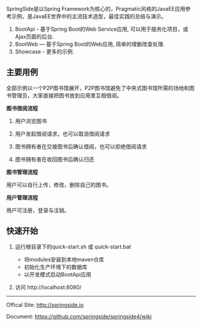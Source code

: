 SpringSide是以Spring Framework为核心的，Pragmatic风格的JavaEE应用参考示例，是JavaEE世界中的主流技术选型，最佳实践的总结与演示。
  
  1. BootApi - 基于Spring Boot的Web Service应用, 可以用于服务化项目，或Ajax页面的后台.
  3. BootWeb — 基于Spring Boot的Web应用, 简单的增删改查处理.
  3. Showcase -  更多的示例.
 

## 主要用例

全部示例以一个P2P图书馆展开，P2P图书馆避免了中央式图书馆所需的场地和图书管理员，大家直接把图书放到应用里互相借阅。


**图书借阅流程**

1. 用户浏览图书

2. 用户发起借阅请求，也可以取消借阅请求

3. 图书拥有者在交接图书后确认借阅，也可以拒绝借阅请求

4. 图书拥有者在收回图书后确认归还

**图书管理流程**

用户可以自行上传，修改，删除自己的图书。

**用户管理流程**

用户可注册，登录与注销。

## 快速开始

1. 运行根目录下的quick-start.sh 或 quick-start.bat
   * 将modules安装到本地maven仓库
   * 初始化生产环境下的数据库
   * 以开发模式启动BootApi应用

2. 访问 http://localhost:8080/


-------------------------------
Offical Site: http://springside.io

Document: https://github.com/springside/springside4/wiki